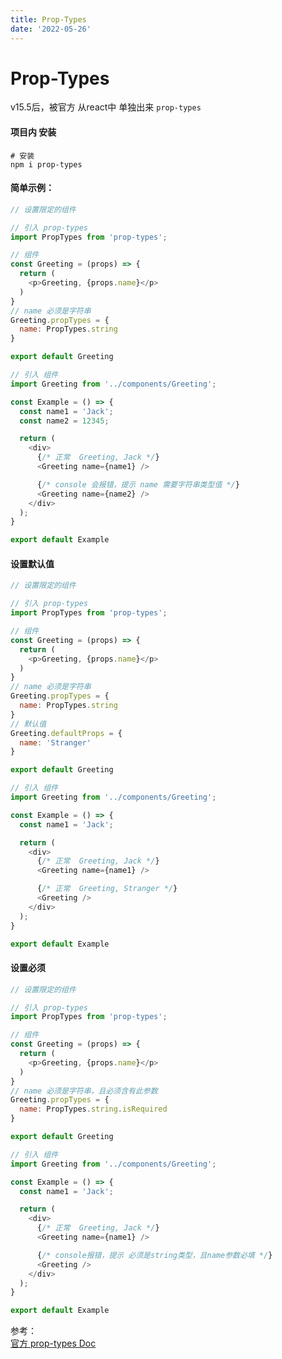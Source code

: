 ```yaml
---
title: Prop-Types
date: '2022-05-26'
---
```


# Prop-Types

v15.5后，被官方 从react中 单独出来 `prop-types`
#### 项目内 安装
```shell
# 安装
npm i prop-types
```

#### 简单示例：
```javascript
// 设置限定的组件

// 引入 prop-types
import PropTypes from 'prop-types';

// 组件
const Greeting = (props) => {
  return (
    <p>Greeting, {props.name}</p>
  )
}
// name 必须是字符串
Greeting.propTypes = {
  name: PropTypes.string
}

export default Greeting
```

```javascript
// 引入 组件
import Greeting from '../components/Greeting';

const Example = () => {
  const name1 = 'Jack';
  const name2 = 12345;

  return (
    <div>
      {/* 正常  Greeting, Jack */}
      <Greeting name={name1} />

      {/* console 会报错，提示 name 需要字符串类型值 */}
      <Greeting name={name2} />
    </div>
  );
}

export default Example
```

#### 设置默认值
```javascript
// 设置限定的组件

// 引入 prop-types
import PropTypes from 'prop-types';

// 组件
const Greeting = (props) => {
  return (
    <p>Greeting, {props.name}</p>
  )
}
// name 必须是字符串
Greeting.propTypes = {
  name: PropTypes.string
}
// 默认值
Greeting.defaultProps = {
  name: 'Stranger'
}

export default Greeting
```

```javascript
// 引入 组件
import Greeting from '../components/Greeting';

const Example = () => {
  const name1 = 'Jack';

  return (
    <div>
      {/* 正常  Greeting, Jack */}
      <Greeting name={name1} />

      {/* 正常  Greeting, Stranger */}
      <Greeting />
    </div>
  );
}

export default Example
```

#### 设置必须
```javascript
// 设置限定的组件

// 引入 prop-types
import PropTypes from 'prop-types';

// 组件
const Greeting = (props) => {
  return (
    <p>Greeting, {props.name}</p>
  )
}
// name 必须是字符串，且必须含有此参数
Greeting.propTypes = {
  name: PropTypes.string.isRequired
}

export default Greeting
```

```javascript
// 引入 组件
import Greeting from '../components/Greeting';

const Example = () => {
  const name1 = 'Jack';

  return (
    <div>
      {/* 正常  Greeting, Jack */}
      <Greeting name={name1} />

      {/* console报错，提示 必须是string类型，且name参数必填 */}
      <Greeting />
    </div>
  );
}

export default Example
```

参考：<br />
[官方 prop-types Doc](https://zh-hans.reactjs.org/docs/typechecking-with-proptypes.html)